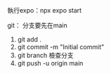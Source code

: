 執行expo：npx expo start

git：
分支要先在main
1. git add .
2. git commit -m "Initial commit"
3. git branch 檢查分支
4. git push -u origin main
